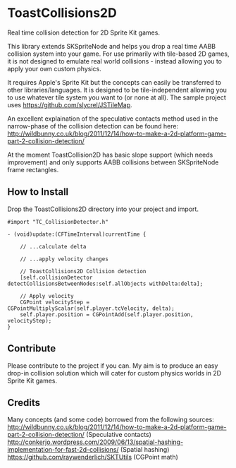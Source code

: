 ToastCollisions2D
=================

Real time collision detection for 2D Sprite Kit games.

This library extends SKSpriteNode and helps you drop a real time AABB collision system into your game. For use primarily with tile-based 2D games, it is not designed to emulate real world collisions - instead allowing you to apply your own custom physics.

It requires Apple's Sprite Kit but the concepts can easily be transferred to other libraries/languages. It is designed to be tile-independent allowing you to use whatever tile system you want to (or none at all). The sample project uses https://github.com/slycrel/JSTileMap.

An excellent explaination of the speculative contacts method used in the narrow-phase of the collision detection can be found here: http://wildbunny.co.uk/blog/2011/12/14/how-to-make-a-2d-platform-game-part-2-collision-detection/

At the moment ToastCollision2D has basic slope support (which needs improvement) and only supports AABB collisions between SKSpriteNode frame rectangles.


How to Install
-------------
Drop the ToastCollisions2D directory into your project and import.
```obj-c
#import "TC_CollisionDetector.h"

- (void)update:(CFTimeInterval)currentTime {

    // ...calculate delta
    
    // ...apply velocity changes
    
    // ToastCollisions2D Collision detection
    [self.collisionDetector detectCollisionsBetweenNodes:self.allObjects withDelta:delta];
    
    // Apply velocity
    CGPoint velocityStep = CGPointMultiplyScalar(self.player.tcVelocity, delta);
    self.player.position = CGPointAdd(self.player.position, velocityStep);
}
```

Contribute
-------------
Please contribute to the project if you can. My aim is to produce an easy drop-in collision solution which will cater for custom physics worlds in 2D Sprite Kit games.

Credits
-------------
Many concepts (and some code) borrowed from the following sources:
http://wildbunny.co.uk/blog/2011/12/14/how-to-make-a-2d-platform-game-part-2-collision-detection/ (Speculative contacts)  
http://conkerjo.wordpress.com/2009/06/13/spatial-hashing-implementation-for-fast-2d-collisions/ (Spatial hashing)  
https://github.com/raywenderlich/SKTUtils (CGPoint math)  
